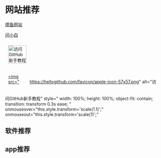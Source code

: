 # 网站推荐

[摸鱼网站](https://poki.com/zh)

[问小白](https://www.wenxiaobai.com/)

<a href="https://hellogithub.com/" 
   target="_blank"
   style="
      display: inline-block;
      width: 60px;
      height: 60px;
      margin: 10px;
      position: relative;
   "
   title="访问GitHub新手教程">
   <img 
      src="https://hellogithub.com/favicon/apple-icon-57x57.png" 
      alt="访问GitHub新手教程"
      style="
         width: 100%;
         height: 100%;
         object-fit: contain;
         transition: transform 0.3s ease;
      "
      onmouseover="this.style.transform='scale(1.1)';"
      onmouseout="this.style.transform='scale(1)';">
</a>

<a href="https://hellogithub.com/" 
   target="_blank"
   style="
      display: inline-block;
      width: 60px;
      height: 60px;
      margin: 10px;
      position: relative;
   "
   title="访问GitHub新手教程">
   <img 
      src="https://hellogithub.com/favicon/apple-icon-57x57.png" 
      alt="访问GitHub新手教程"
      style="
         width: 100%;
         height: 100%;
         object-fit: contain;
         transition: transform 0.3s ease;
      "
      onmouseover="this.style.transform='scale(1.1)';"
      onmouseout="this.style.transform='scale(1)';"
   >
</a>

## 软件推荐





## app推荐
